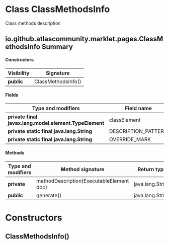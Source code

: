 Class ClassMethodsInfo
======================
Class methods description

io.github.atlascommunity.marklet.pages.ClassMethodsInfo Summary
-------
#### Constructors
| Visibility | Signature          |
| ---------- | ------------------ |
| **public** | ClassMethodsInfo() |
#### Fields
| Type and modifiers                                     | Field name          |
| ------------------------------------------------------ | ------------------- |
| **private final javax.lang.model.element.TypeElement** | classElement        |
| **private static final java.lang.String**              | DESCRIPTION_PATTERN |
| **private static final java.lang.String**              | OVERRIDE_MARK       |
#### Methods
| Type and modifiers | Method signature                         | Return type      |
| ------------------ | ---------------------------------------- | ---------------- |
| **private**        | methodDescription(ExecutableElement doc) | java.lang.String |
| **public**         | generate()                               | java.lang.String |

Constructors
============
ClassMethodsInfo()
------------------


